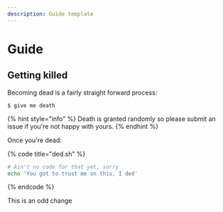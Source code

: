```yaml
---
description: Guide template
---
```


# Guide

## Getting killed

Becoming dead is a fairly straight forward process:

```
$ give me death
```

{% hint style="info" %}
 Death is granted randomly so please submit an issue if you're not happy with yours.
{% endhint %}

Once you're dead:

{% code title="ded.sh" %}
```bash
# Ain't no code for that yet, sorry
echo 'You got to trust me on this, I ded'
```
{% endcode %}

This is an odd change

